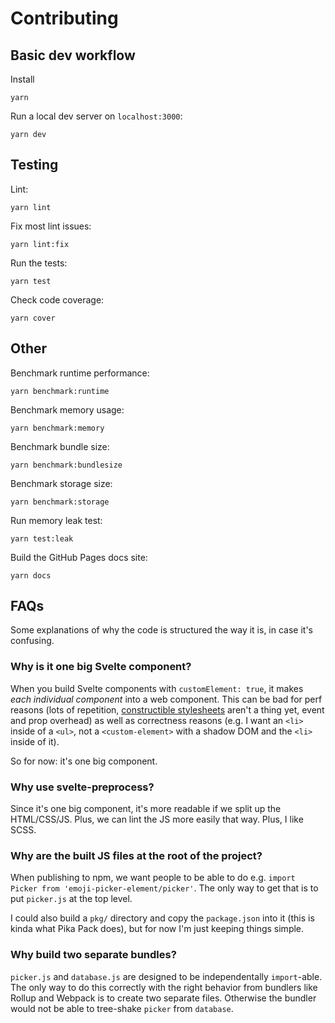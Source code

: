 # Contributing

## Basic dev workflow


Install

    yarn

Run a local dev server on `localhost:3000`:

    yarn dev
    
## Testing

Lint:

    yarn lint

Fix most lint issues:

    yarn lint:fix

Run the tests:

    yarn test

Check code coverage:

    yarn cover

## Other

Benchmark runtime performance:

    yarn benchmark:runtime

Benchmark memory usage:

    yarn benchmark:memory

Benchmark bundle size:

    yarn benchmark:bundlesize

Benchmark storage size:

    yarn benchmark:storage

Run memory leak test:

    yarn test:leak

Build the GitHub Pages docs site:

    yarn docs

## FAQs

Some explanations of why the code is structured the way it is, in case it's confusing.

### Why is it one big Svelte component?

When you build Svelte components with `customElement: true`, it makes _each individual component_ into a web component. This can be bad for perf reasons (lots of repetition, [constructible stylesheets](https://wicg.github.io/construct-stylesheets/) aren't a thing yet, event and prop overhead) as well as correctness reasons (e.g. I want an `<li>` inside of a `<ul>`, not a `<custom-element>` with a shadow DOM and the `<li>` inside of it).

So for now: it's one big component.

### Why use svelte-preprocess?

Since it's one big component, it's more readable if we split up the HTML/CSS/JS. Plus, we can lint the JS more easily that way. Plus, I like SCSS.

### Why are the built JS files at the root of the project?

When publishing to npm, we want people to be able to do e.g. `import Picker from 'emoji-picker-element/picker'`. The only way to get that is to put `picker.js` at the top level.

I could also build a `pkg/` directory and copy the `package.json` into it (this is kinda what Pika Pack does), but for now I'm just keeping things simple.

### Why build two separate bundles?

`picker.js` and `database.js` are designed to be independentally `import`-able. The only way to do this correctly with the right behavior from bundlers like Rollup and Webpack is to create two separate files. Otherwise the bundler would not be able to tree-shake `picker` from `database`.
